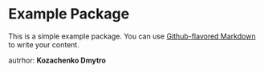 # Example Package
This is a simple example package. You can use
[Github-flavored Markdown](https://guides.github.com/features/mastering-markdown/)
to write your content.

autrhor: <b> Kozachenko Dmytro </b>